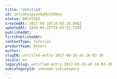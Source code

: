 ```yaml
---
title: 'Untitled'
id: 1kYzXKaipyee8qMUcE8kew
status: ARCHIVED
createdAt: 2017-08-16T16:03:28.048Z
updatedAt: 2020-05-25T19:03:52.530Z
publishedAt: 
firstPublishedAt: 
contentType: tutorial
productTeam: Others
author: 
slugEN: untitled-entry-2017-08-16-at-16-03-28
locale: en
legacySlug: untitled-entry-2017-08-16-at-16-03-28
subcategoryId: unknown-subcategory
---
```



